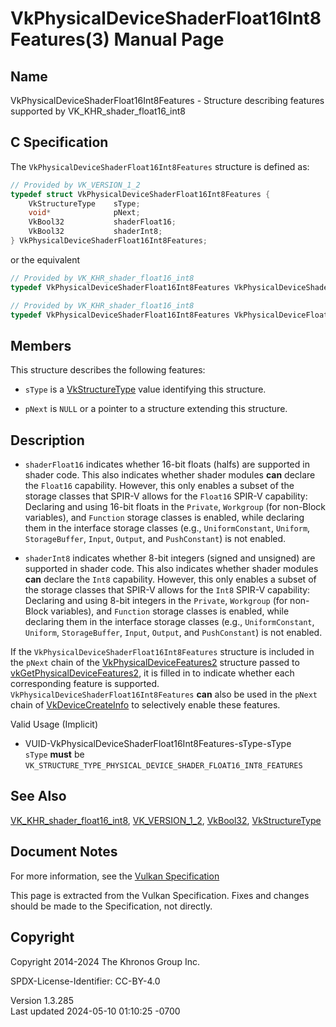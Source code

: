 # VkPhysicalDeviceShaderFloat16Int8Features(3) Manual Page

## Name

VkPhysicalDeviceShaderFloat16Int8Features - Structure describing
features supported by VK_KHR_shader_float16_int8



## <a href="#_c_specification" class="anchor"></a>C Specification

The `VkPhysicalDeviceShaderFloat16Int8Features` structure is defined as:

``` c
// Provided by VK_VERSION_1_2
typedef struct VkPhysicalDeviceShaderFloat16Int8Features {
    VkStructureType    sType;
    void*              pNext;
    VkBool32           shaderFloat16;
    VkBool32           shaderInt8;
} VkPhysicalDeviceShaderFloat16Int8Features;
```

or the equivalent

``` c
// Provided by VK_KHR_shader_float16_int8
typedef VkPhysicalDeviceShaderFloat16Int8Features VkPhysicalDeviceShaderFloat16Int8FeaturesKHR;
```

``` c
// Provided by VK_KHR_shader_float16_int8
typedef VkPhysicalDeviceShaderFloat16Int8Features VkPhysicalDeviceFloat16Int8FeaturesKHR;
```

## <a href="#_members" class="anchor"></a>Members

This structure describes the following features:

- `sType` is a [VkStructureType](https://registry.khronos.org/vulkan/specs/1.3-extensions/man/html/VkStructureType.html) value identifying
  this structure.

- `pNext` is `NULL` or a pointer to a structure extending this
  structure.

## <a href="#_description" class="anchor"></a>Description

- <span id="extension-features-shaderFloat16"></span> `shaderFloat16`
  indicates whether 16-bit floats (halfs) are supported in shader code.
  This also indicates whether shader modules **can** declare the
  `Float16` capability. However, this only enables a subset of the
  storage classes that SPIR-V allows for the `Float16` SPIR-V
  capability: Declaring and using 16-bit floats in the `Private`,
  `Workgroup` (for non-Block variables), and `Function` storage classes
  is enabled, while declaring them in the interface storage classes
  (e.g., `UniformConstant`, `Uniform`, `StorageBuffer`, `Input`,
  `Output`, and `PushConstant`) is not enabled.

- <span id="extension-features-shaderInt8"></span> `shaderInt8`
  indicates whether 8-bit integers (signed and unsigned) are supported
  in shader code. This also indicates whether shader modules **can**
  declare the `Int8` capability. However, this only enables a subset of
  the storage classes that SPIR-V allows for the `Int8` SPIR-V
  capability: Declaring and using 8-bit integers in the `Private`,
  `Workgroup` (for non-Block variables), and `Function` storage classes
  is enabled, while declaring them in the interface storage classes
  (e.g., `UniformConstant`, `Uniform`, `StorageBuffer`, `Input`,
  `Output`, and `PushConstant`) is not enabled.

If the `VkPhysicalDeviceShaderFloat16Int8Features` structure is included
in the `pNext` chain of the
[VkPhysicalDeviceFeatures2](https://registry.khronos.org/vulkan/specs/1.3-extensions/man/html/VkPhysicalDeviceFeatures2.html) structure
passed to
[vkGetPhysicalDeviceFeatures2](https://registry.khronos.org/vulkan/specs/1.3-extensions/man/html/vkGetPhysicalDeviceFeatures2.html), it is
filled in to indicate whether each corresponding feature is supported.
`VkPhysicalDeviceShaderFloat16Int8Features` **can** also be used in the
`pNext` chain of [VkDeviceCreateInfo](https://registry.khronos.org/vulkan/specs/1.3-extensions/man/html/VkDeviceCreateInfo.html) to
selectively enable these features.

Valid Usage (Implicit)

- <a href="#VUID-VkPhysicalDeviceShaderFloat16Int8Features-sType-sType"
  id="VUID-VkPhysicalDeviceShaderFloat16Int8Features-sType-sType"></a>
  VUID-VkPhysicalDeviceShaderFloat16Int8Features-sType-sType  
  `sType` **must** be
  `VK_STRUCTURE_TYPE_PHYSICAL_DEVICE_SHADER_FLOAT16_INT8_FEATURES`

## <a href="#_see_also" class="anchor"></a>See Also

[VK_KHR_shader_float16_int8](https://registry.khronos.org/vulkan/specs/1.3-extensions/man/html/VK_KHR_shader_float16_int8.html),
[VK_VERSION_1_2](https://registry.khronos.org/vulkan/specs/1.3-extensions/man/html/VK_VERSION_1_2.html), [VkBool32](https://registry.khronos.org/vulkan/specs/1.3-extensions/man/html/VkBool32.html),
[VkStructureType](https://registry.khronos.org/vulkan/specs/1.3-extensions/man/html/VkStructureType.html)

## <a href="#_document_notes" class="anchor"></a>Document Notes

For more information, see the <a
href="https://registry.khronos.org/vulkan/specs/1.3-extensions/html/vkspec.html#VkPhysicalDeviceShaderFloat16Int8Features"
target="_blank" rel="noopener">Vulkan Specification</a>

This page is extracted from the Vulkan Specification. Fixes and changes
should be made to the Specification, not directly.

## <a href="#_copyright" class="anchor"></a>Copyright

Copyright 2014-2024 The Khronos Group Inc.

SPDX-License-Identifier: CC-BY-4.0

Version 1.3.285  
Last updated 2024-05-10 01:10:25 -0700
